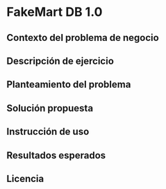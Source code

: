 # FakeMart DB 1.0

## Contexto del problema de negocio

## Descripción de ejercicio

## Planteamiento del problema

## Solución propuesta

## Instrucción de uso

## Resultados esperados

## Licencia 